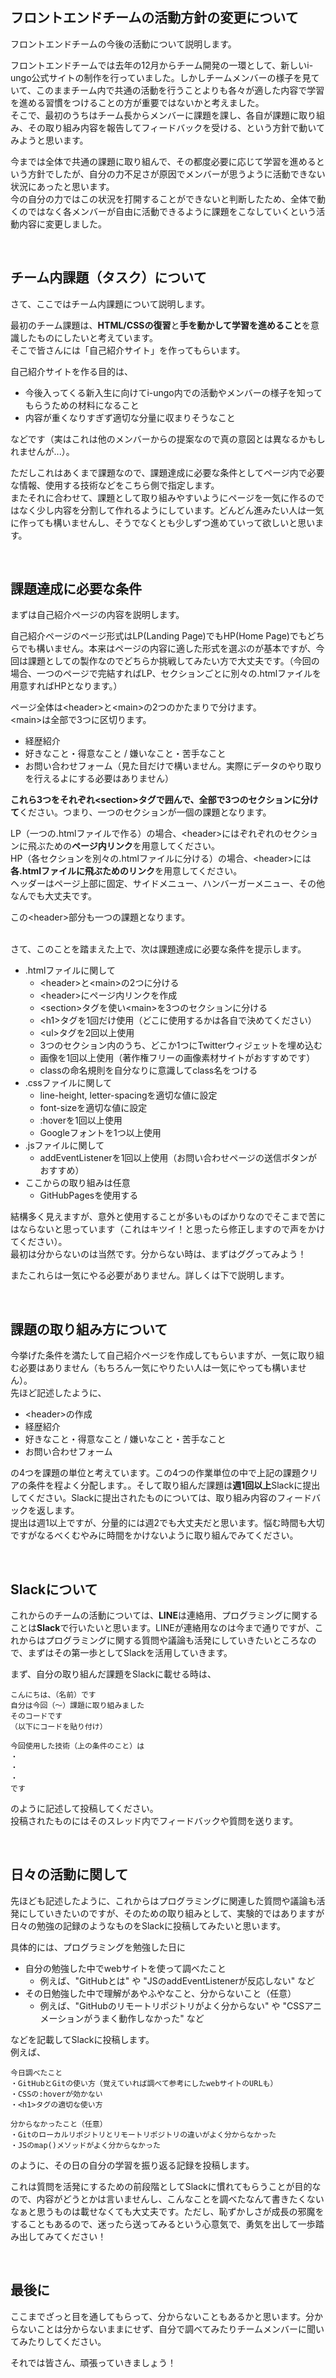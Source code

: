 ## フロントエンドチームの活動方針の変更について  

フロントエンドチームの今後の活動について説明します。  
  
フロントエンドチームでは去年の12月からチーム開発の一環として、新しいi-ungo公式サイトの制作を行っていました。しかしチームメンバーの様子を見ていて、このままチーム内で共通の活動を行うことよりも各々が適した内容で学習を進める習慣をつけることの方が重要ではないかと考えました。  
そこで、最初のうちはチーム長からメンバーに課題を課し、各自が課題に取り組み、その取り組み内容を報告してフィードバックを受ける、という方針で動いてみようと思います。  
  
今までは全体で共通の課題に取り組んで、その都度必要に応じて学習を進めるという方針でしたが、自分の力不足さが原因でメンバーが思うように活動できない状況にあったと思います。  
今の自分の力ではこの状況を打開することができないと判断したため、全体で動くのではなく各メンバーが自由に活動できるように課題をこなしていくという活動内容に変更しました。  
  
<br>
  
## チーム内課題（タスク）について  

さて、ここではチーム内課題について説明します。  
  
最初のチーム課題は、**HTML/CSSの復習**と**手を動かして学習を進めること**を意識したものにしたいと考えています。  
そこで皆さんには「自己紹介サイト」を作ってもらいます。  
  
自己紹介サイトを作る目的は、

- 今後入ってくる新入生に向けてi-ungo内での活動やメンバーの様子を知ってもらうための材料になること  
- 内容が重くなりすぎず適切な分量に収まりそうなこと

などです（実はこれは他のメンバーからの提案なので真の意図とは異なるかもしれませんが...）。  
  
ただしこれはあくまで課題なので、課題達成に必要な条件としてページ内で必要な情報、使用する技術などをこちら側で指定します。  
またそれに合わせて、課題として取り組みやすいようにページを一気に作るのではなく少し内容を分割して作れるようにしています。どんどん進みたい人は一気に作っても構いませんし、そうでなくとも少しずつ進めていって欲しいと思います。  
  
<br>

## 課題達成に必要な条件
  
まずは自己紹介ページの内容を説明します。  
  
自己紹介ページのページ形式はLP(Landing Page)でもHP(Home Page)でもどちらでも構いません。本来はページの内容に適した形式を選ぶのが基本ですが、今回は課題としての製作なのでどちらか挑戦してみたい方で大丈夫です。（今回の場合、一つのページで完結すればLP、セクションごとに別々の.htmlファイルを用意すればHPとなります。）
  
ページ全体は\<header>と\<main>の2つのかたまりで分けます。  
\<main>は全部で3つに区切ります。

- 経歴紹介
- 好きなこと・得意なこと / 嫌いなこと・苦手なこと
- お問い合わせフォーム（見た目だけで構いません。実際にデータのやり取りを行えるよにする必要はありません）

**これら3つをそれぞれ\<section>タグで囲んで、全部で3つのセクションに分けて**ください。つまり、一つのセクションが一個の課題となります。
  
LP（一つの.htmlファイルで作る）の場合、\<header>にはぞれぞれのセクションに飛ぶための**ページ内リンク**を用意してください。  
HP（各セクションを別々の.htmlファイルに分ける）の場合、\<header>には**各.htmlファイルに飛ぶためのリンク**を用意してください。  
ヘッダーはページ上部に固定、サイドメニュー、ハンバーガーメニュー、その他なんでも大丈夫です。

この\<header>部分も一つの課題となります。  
  
<br>
さて、このことを踏まえた上で、次は課題達成に必要な条件を提示します。  
  
- .htmlファイルに関して
    - \<header>と\<main>の2つに分ける
    - \<header>にページ内リンクを作成
    - \<section>タグを使い\<main>を3つのセクションに分ける
    - \<h1>タグを1回だけ使用（どこに使用するかは各自で決めてください）
    - \<ul>タグを2回以上使用
    - 3つのセクション内のうち、どこか1つにTwitterウィジェットを埋め込む
    - 画像を1回以上使用（著作権フリーの画像素材サイトがおすすめです）
    - classの命名規則を自分なりに意識してclass名をつける
- .cssファイルに関して
    - line-height, letter-spacingを適切な値に設定
    - font-sizeを適切な値に設定
    - :hoverを1回以上使用
    - Googleフォントを1つ以上使用
- .jsファイルに関して
    - addEventListenerを1回以上使用（お問い合わせページの送信ボタンがおすすめ）
- ここからの取り組みは任意
    - GitHubPagesを使用する

結構多く見えますが、意外と使用することが多いものばかりなのでそこまで苦にはならないと思っています（これはキツイ！と思ったら修正しますので声をかけてください）。  
最初は分からないのは当然です。分からない時は、まずはググってみよう！

またこれらは一気にやる必要がありません。詳しくは下で説明します。  
  
<br>

## 課題の取り組み方について  

今挙げた条件を満たして自己紹介ページを作成してもらいますが、一気に取り組む必要はありません（もちろん一気にやりたい人は一気にやっても構いません）。  
先ほど記述したように、  

- \<header>の作成
- 経歴紹介
- 好きなこと・得意なこと / 嫌いなこと・苦手なこと
- お問い合わせフォーム

の4つを課題の単位と考えています。この4つの作業単位の中で上記の課題クリアの条件を程よく分配します。。そして取り組んだ課題は**週1回以上**Slackに提出してください。Slackに提出されたものについては、取り組み内容のフィードバックを返します。  
提出は週1以上ですが、分量的には週2でも大丈夫だと思います。悩む時間も大切ですがなるべくむやみに時間をかけないように取り組んでみてください。  

<br>

## Slackについて

これからのチームの活動については、**LINE**は連絡用、プログラミングに関することは**Slack**で行いたいと思います。LINEが連絡用なのは今まで通りですが、これからはプログラミングに関する質問や議論も活発にしていきたいところなので、まずはその第一歩としてSlackを活用していきます。  
  
まず、自分の取り組んだ課題をSlackに載せる時は、
```
こんにちは、（名前）です
自分は今回（〜）課題に取り組みました
そのコードです
（以下にコードを貼り付け）

今回使用した技術（上の条件のこと）は
・
・
・
です
```
のように記述して投稿してください。  
投稿されたものにはそのスレッド内でフィードバックや質問を送ります。  

<br>

## 日々の活動に関して

先ほども記述したように、これからはプログラミングに関連した質問や議論も活発にしていきたいのですが、そのための取り組みとして、実験的ではありますが日々の勉強の記録のようなものをSlackに投稿してみたいと思います。  

具体的には、プログラミングを勉強した日に

- 自分の勉強した中でwebサイトを使って調べたこと
  - 例えば、"GitHubとは" や "JSのaddEventListenerが反応しない" など
- その日勉強した中で理解があやふやなこと、分からないこと（任意）
  - 例えば、"GitHubのリモートリポジトリがよく分からない" や "CSSアニメーションがうまく動作しなかった" など

などを記載してSlackに投稿します。  
例えば、
```
今日調べたこと
・GitHubとGitの使い方（覚えていれば調べて参考にしたwebサイトのURLも）
・CSSの:hoverが効かない
・<h1>タグの適切な使い方

分からなかったこと（任意）
・Gitのローカルリポジトリとリモートリポジトリの違いがよく分からなかった
・JSのmap()メソッドがよく分からなかった
```
のように、その日の自分の学習を振り返る記録を投稿します。  

これは質問を活発にするための前段階としてSlackに慣れてもらうことが目的なので、内容がどうとかは言いませんし、こんなことを調べたなんて書きたくないなぁと思うものは載せなくても大丈夫です。ただし、恥ずかしさが成長の邪魔をすることもあるので、迷ったら送ってみるという心意気で、勇気を出して一歩踏み出してみてください！  

<br>

## 最後に

ここまでざっと目を通してもらって、分からないこともあるかと思います。分からないことは分からないままにせず、自分で調べてみたりチームメンバーに聞いてみたりしてください。  

それでは皆さん、頑張っていきましょう！
